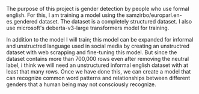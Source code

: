 The purpose of this project is gender detection by people who use formal english. For this, I am training a model using the samzirbo/europarl.en-es.gendered dataset. The dataset is a completely structured dataset. I also use microsoft's deberta-v3-large transformers model for training. 

In addition to the model I will train; this model can be expanded for informal and unstructred language used in social media by creating an unstructred dataset with web scrapping and fine-tuning this model. But since the dataset contains more than 700,000 rows even after removing the neutral label, i think we will need an unstructured informal english dataset with at least that many rows. Once we have done this, we can create a model that can recognize common word patterns and relationships between different genders that a human being may not consciously recognize.
